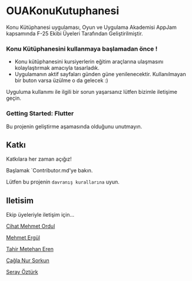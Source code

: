 # OUAKonuKutuphanesi

Konu Kütüphanesi uygulaması, Oyun ve Uygulama Akademisi AppJam kapsamında F-25 Ekibi Üyeleri Tarafından Geliştirilmiştir.

### Konu Kütüphanesini kullanmaya başlamadan önce ! 

- Konu kütüphanesini kursiyerlerin eğitim araçlarına ulaşmasını kolaylaştırmak amacıyla tasarladık.
- Uygulamanın aktif sayfaları günden güne yenilenecektir. Kullanılmayan bir buton varsa üzülme o da gelecek :)

Uyguluma kullanımı ile ilgili bir sorun yaşarsanız lütfen bizimle iletişime geçin.

### Getting Started: Flutter

Bu projenin geliştirme aşamasında olduğunu unutmayın.

## Katkı

Katkılara her zaman açığız!

Başlamak `Contributor.md'ye bakın.

Lütfen bu projenin `davranış kurallarına` uyun.

## Iletisim

Ekip üyeleriyle iletişim için...


[Cihat Mehmet Ordul](https://www.linkedin.com/in/cihat-mehmet-ordul-a8a636258)

[Mehmet Ergül](https://linkedin.com/in/mustafaergül)

[Tahir Metehan Eren](https://linkedin.com/in/tahirmetehaneren)

[Çağla Nur Sorkun](https://www.linkedin.com/in/%C3%A7a%C4%9Flanursorkun)

[Seray Öztürk](https://www.linkedin.com/in/seray-öztürk?trk)



